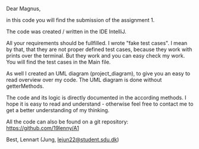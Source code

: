 Dear Magnus,

in this code you will find the submission of the assignment 1.

The code was created / written in the IDE IntelliJ. 

All your requirements should be fullfilled. I wrote "fake test cases".
I mean by that, that they are not proper defined test cases, because they work with prints over the terminal.
But they work and you can easy check my work. You will find the test cases in the Main file.

As well I created an UML diagram (project_diagram), to give you an easy to read overview over my code.
The UML diagram is done without getterMethods.

The code and its logic is directly documented in the according methods.
I hope it is easy to read and understand - otherwise feel free to contact me to get a better understanding of my thinking.

All the code can also be found on a git repository:
https://github.com/19lenny/A1

Best,
Lennart (Jung, lejun22@student.sdu.dk)
